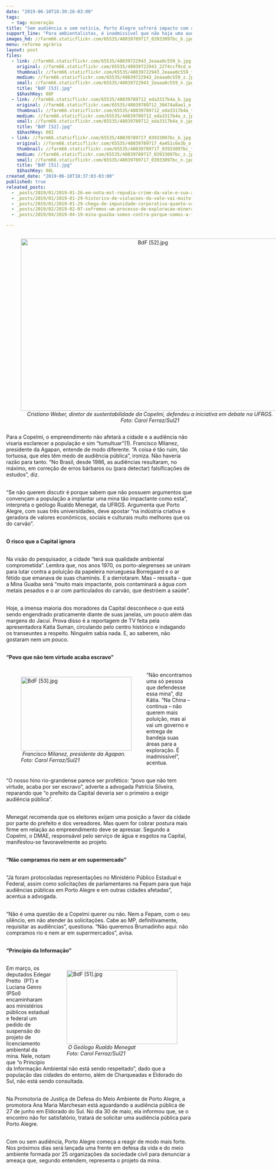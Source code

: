 ```yaml
---
date: "2019-06-10T18:30:26-03:00"
tags:
  - tag: mineração
title: "Sem audiência e sem notícia, Porto Alegre sofrerá impacto com a chegada do carvão"
support_line: "Para ambientalistas, é inadmissível que não haja uma audiência pública na capital gaúcha, que está a 15 km da planta"
images_hd: //farm66.staticflickr.com/65535/48039789717_03933097bc_b.jpg
menu: reforma agrária
layout: post
files:
  - link: //farm66.staticflickr.com/65535/48039722943_2eaaa0c559_b.jpg
    original: //farm66.staticflickr.com/65535/48039722943_2274ccf9cd_o.jpg
    thumbnail: //farm66.staticflickr.com/65535/48039722943_2eaaa0c559_t.jpg
    medium: //farm66.staticflickr.com/65535/48039722943_2eaaa0c559_z.jpg
    small: //farm66.staticflickr.com/65535/48039722943_2eaaa0c559_n.jpg
    title: "BdF [53].jpg"
    $$hashKey: 08F
  - link: //farm66.staticflickr.com/65535/48039789712_eda3317b4a_b.jpg
    original: //farm66.staticflickr.com/65535/48039789712_30474a8ae1_o.jpg
    thumbnail: //farm66.staticflickr.com/65535/48039789712_eda3317b4a_t.jpg
    medium: //farm66.staticflickr.com/65535/48039789712_eda3317b4a_z.jpg
    small: //farm66.staticflickr.com/65535/48039789712_eda3317b4a_n.jpg
    title: "BdF [52].jpg"
    $$hashKey: 08I
  - link: //farm66.staticflickr.com/65535/48039789717_03933097bc_b.jpg
    original: //farm66.staticflickr.com/65535/48039789717_4a451c6e3b_o.jpg
    thumbnail: //farm66.staticflickr.com/65535/48039789717_03933097bc_t.jpg
    medium: //farm66.staticflickr.com/65535/48039789717_03933097bc_z.jpg
    small: //farm66.staticflickr.com/65535/48039789717_03933097bc_n.jpg
    title: "BdF [51].jpg"
    $$hashKey: 08L
created_date: "2019-06-10T18:37:03-03:00"
published: true
releated_posts:
  - _posts/2019/01/2019-01-26-em-nota-mst-repudia-crime-da-vale-e-sua-acao-predatoria-em-minas-gerais.md
  - _posts/2019/01/2019-01-29-historico-de-violacoes-da-vale-vai-muito-alem-de-mariana-e-brumadinho.md
  - _posts/2019/01/2019-01-29-chega-de-impunidade-corporativa-quanto-vale-a-vida.md
  - _posts/2019/02/2019-02-07-sofremos-um-processo-de-exploracao-mineraria-de-subserviencia-absoluta-dirigente-do-mam.md
  - _posts/2019/04/2019-04-19-mina-guaiba-somos-contra-porque-somos-a-favor-da-vida-afirma-assentado.md

---
```

<div style="text-align:center">
<figure class="image" style="display:inline-block"><img alt="BdF [52].jpg" height="467" src="//farm66.staticflickr.com/65535/48039789712_eda3317b4a_b.jpg" width="700" />
<figcaption><em>Cristiano Weber, diretor de sustentabilidade da Copelmi, defendeu a iniciativa em debate na UFRGS. Foto: Carol Ferraz/Sul21</em></figcaption>
</figure>
</div>

<p>Para a Copelmi, o empreendimento n&atilde;o afetar&aacute; a cidade e a audi&ecirc;ncia n&atilde;o visaria esclarecer a popula&ccedil;&atilde;o e sim &ldquo;tumultuar&rdquo;(1). Francisco Milanez, presidente da Agapan, entende de modo diferente. &ldquo;A coisa &eacute; t&atilde;o ruim, t&atilde;o tortuosa, que eles t&ecirc;m medo de audi&ecirc;ncia p&uacute;blica&rdquo;, ironiza. N&atilde;o haveria raz&atilde;o para tanto. &ldquo;No Brasil, desde 1986, as audi&ecirc;ncias resultaram, no m&aacute;ximo, em corre&ccedil;&atilde;o de erros b&aacute;rbaros ou (para detectar) falsifica&ccedil;&otilde;es de estudos&rdquo;, diz.&nbsp;<br />
&nbsp;</p>

<p>&ldquo;Se n&atilde;o querem discutir &eacute; porque sabem que n&atilde;o possuem argumentos que conven&ccedil;am a popula&ccedil;&atilde;o a implantar uma mina t&atilde;o impactante como esta&rdquo;, interpreta o ge&oacute;logo Rualdo Menegat, da UFRGS. Argumenta que Porto Alegre, com suas tr&ecirc;s universidades, deve apostar &ldquo;na ind&uacute;stria criativa e geradora de valores econ&ocirc;micos, sociais e culturais muito melhores que os do carv&atilde;o&rdquo;.&nbsp;<br />
&nbsp;</p>

<p><strong>O risco que a Capital ignora</strong></p>

<p><br />
Na vis&atilde;o do pesquisador, a cidade &ldquo;ter&aacute; sua qualidade ambiental comprometida&rdquo;. Lembra que, nos anos 1970, os porto-alegrenses se uniram para lutar contra a polui&ccedil;&atilde;o da papeleira norueguesa Borregaard e o ar f&eacute;tido que emanava de suas chamin&eacute;s. E a derrotaram. Mas &ndash; ressalta &ndash; que a Mina Gua&iacute;ba ser&aacute; &ldquo;muito mais impactante, pois contaminar&aacute; a &aacute;gua com metais pesados e o ar com particulados do carv&atilde;o, que destr&oacute;em a sa&uacute;de&rdquo;.<br />
&nbsp;</p>

<p>Hoje, a imensa maioria dos moradores da Capital desconhece o que est&aacute; sendo engendrado praticamente diante de suas janelas, um pouco al&eacute;m das margens do Jacu&iacute;. Prova disso &eacute; a reportagem de TV feita pela apresentadora Katia Suman, circulando pelo centro hist&oacute;rico e indagando os transeuntes a respeito. Ningu&eacute;m sabia nada. E, ao saberem, n&atilde;o gostaram nem um pouco.<br />
&nbsp;</p>

<p><strong>&ldquo;Povo que n&atilde;o tem virtude acaba escravo&rdquo;</strong><br />
&nbsp;</p>

<figure class="image" style="float:left"><img alt="BdF [53].jpg" height="200" src="//farm66.staticflickr.com/65535/48039722943_2eaaa0c559_b.jpg" width="300" />
<figcaption><em>&nbsp;Francisco Milanez, presidente da Agapan.<br />
Foto: Carol Ferraz/Sul21</em></figcaption>
</figure>

<p>&ldquo;N&atilde;o encontramos uma s&oacute; pessoa que defendesse essa mina&rdquo;, diz K&aacute;tia. &ldquo;Na China &ndash; continua &ndash; n&atilde;o querem mais polui&ccedil;&atilde;o, mas a&iacute; vai um governo e entrega de bandeja suas &aacute;reas para a explora&ccedil;&atilde;o. &Eacute; inadmiss&iacute;vel&rdquo;, acentua.&nbsp;<br />
&nbsp;</p>

<p>&ldquo;O nosso hino rio-grandense parece ser prof&eacute;tico: &ldquo;povo que n&atilde;o tem virtude, acaba por ser escravo&rdquo;, adverte a advogada Patr&iacute;cia Silveira, reparando que &ldquo;o prefeito da Capital deveria ser o primeiro a exigir audi&ecirc;ncia p&uacute;blica&rdquo;.&nbsp;<br />
&nbsp;</p>

<p>Menegat recomenda que os eleitores exijam uma posi&ccedil;&atilde;o a favor da cidade por parte do prefeito e dos vereadores. Mas quem for cobrar postura mais firme em rela&ccedil;&atilde;o ao empreendimento deve se apressar. Segundo a Copelmi, o DMAE, respons&aacute;vel pelo servi&ccedil;o de &aacute;gua e esgotos na Capital, manifestou-se favoravelmente ao projeto.</p>

<p><br />
<strong>&ldquo;N&atilde;o compramos rio nem ar em supermercado&rdquo;&nbsp;</strong><br />
&nbsp;</p>

<p>&ldquo;J&aacute; foram protocoladas representa&ccedil;&otilde;es no Minist&eacute;rio P&uacute;blico Estadual e Federal, assim como solicita&ccedil;&otilde;es de parlamentares na Fepam para que haja audi&ecirc;ncias p&uacute;blicas em Porto Alegre e em outras cidades afetadas&rdquo;, acentua a advogada.&nbsp;<br />
&nbsp;</p>

<p>&ldquo;N&atilde;o &eacute; uma quest&atilde;o de a Copelmi querer ou n&atilde;o. Nem a Fepam, com o seu sil&ecirc;ncio, em n&atilde;o atender &agrave;s solicita&ccedil;&otilde;es. Cabe ao MP, definitivamente, requisitar as audi&ecirc;ncias&rdquo;, questiona. &ldquo;N&atilde;o queremos Brumadinho aqui: n&atilde;o compramos rio e nem ar em supermercados&rdquo;, avisa.<br />
&nbsp;</p>

<p><strong>&ldquo;Princ&iacute;pio da Informa&ccedil;&atilde;o&rdquo;</strong><br />
&nbsp;</p>

<figure class="image" style="float:right"><img alt="BdF [51].jpg" height="200" src="//farm66.staticflickr.com/65535/48039789717_03933097bc_b.jpg" width="300" />
<figcaption><em>&nbsp;O Ge&oacute;logo Rualdo Menegat<br />
Foto:&nbsp;Carol Ferraz/Sul21</em></figcaption>
</figure>

<p>Em mar&ccedil;o, os deputados Edegar Pretto&nbsp; (PT) e Luciana Genro (PSol) encaminharam aos minist&eacute;rios p&uacute;blicos estadual e federal um pedido de suspens&atilde;o do projeto de licenciamento ambiental da mina. Nele, notam que &ldquo;o Princ&iacute;pio da Informa&ccedil;&atilde;o Ambiental n&atilde;o est&aacute; sendo respeitado&rdquo;, dado que a popula&ccedil;&atilde;o das cidades do entorno, al&eacute;m de Charqueadas e Eldorado do Sul, n&atilde;o est&aacute; sendo consultada.&nbsp;<br />
&nbsp;</p>

<p>Na Promotoria de Justi&ccedil;a de Defesa do Meio Ambiente de Porto Alegre, a promotora Ana Maria Marchesan est&aacute; aguardando a audi&ecirc;ncia p&uacute;blica de 27 de junho em Eldorado do Sul. No dia 30 de maio, ela informou que, se o encontro n&atilde;o for satisfat&oacute;rio, tratar&aacute; de solicitar uma audi&ecirc;ncia p&uacute;blica para Porto Alegre.&nbsp;<br />
&nbsp;</p>

<p>Com ou sem audi&ecirc;ncia, Porto Alegre come&ccedil;a a reagir de modo mais forte. Nos pr&oacute;ximos dias ser&aacute; lan&ccedil;ada uma frente em defesa da vida e do meio ambiente formada por 25 organiza&ccedil;&otilde;es da sociedade civil para denunciar a amea&ccedil;a que, segundo entendem, representa o projeto da mina.&nbsp;</p>
